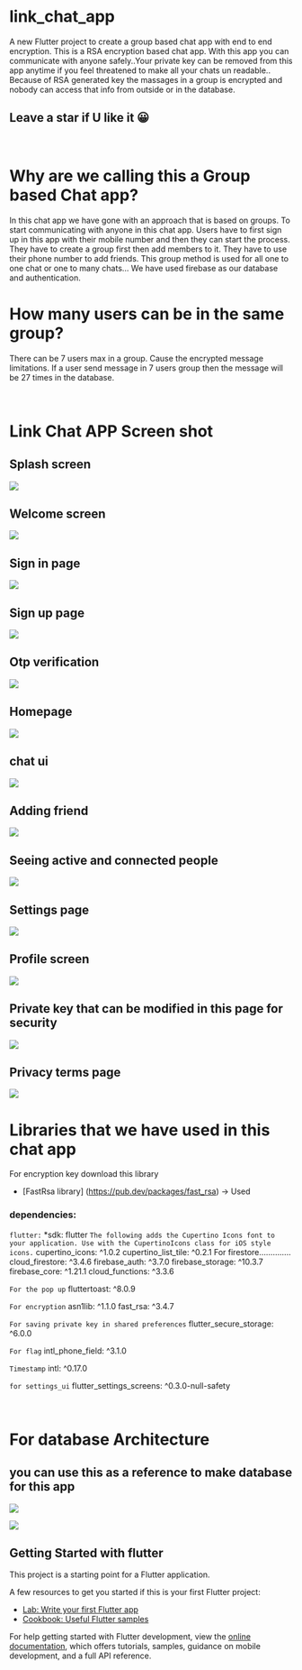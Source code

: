 # link_chat_app

A new Flutter project to create a group based chat app with end to end encryption. This is a RSA encryption based chat app.
With this app you can communicate with anyone safely..Your private key can be removed from this app anytime if you feel threatened to make all your chats un readable..
Because of RSA generated key the massages in a group is encrypted and nobody can access that info from outside or in the database.

## Leave a star if U like it 😀
<br>

# Why are we calling this a Group based Chat app?

In this chat app we have gone with an approach that is based on groups. To start communicating with anyone in this chat app. Users have to first sign up in this app with their mobile number and then they can start the process.
They have to create a group first then add members to it. They have to use their phone number to add friends.
This group method is used for all one to one chat or one to many chats…
We have used firebase as our database and authentication.

# How many users can be in the same group?

There can be  7 users max in a group. Cause  the encrypted message limitations. If a user send message in 7 users group then the message will be 27 times in the database.

<br>

# Link Chat APP Screen shot 

## Splash screen
![](screenshots/1.png)
## Welcome screen
![](screenshots/2.png)
## Sign in page
![](screenshots/3.png)
## Sign up page
![](screenshots/4.png)
## Otp verification
![](screenshots/5.png)
## Homepage
![](screenshots/6.png)
## chat ui
![](screenshots/7.png)
## Adding friend
![](screenshots/8.png)
## Seeing active and connected people
![](screenshots/9.png)
## Settings page
![](screenshots/10.png)
## Profile screen
![](screenshots/11.png)
## Private key that can be modified in this page for security
![](screenshots/12.png)
## Privacy terms page
![](screenshots/13.png)
<br>

# Libraries that we have used in this chat app 

For encryption key download this library
- [FastRsa library] (https://pub.dev/packages/fast_rsa)  → Used


### dependencies:
``flutter:``
    *sdk: flutter
``The following adds the Cupertino Icons font to your application.
Use with the CupertinoIcons class for iOS style icons.``
    cupertino_icons: ^1.0.2
    cupertino_list_tile: ^0.2.1
    For firestore…………..
    cloud_firestore: ^3.4.6
    firebase_auth: ^3.7.0
    firebase_storage: ^10.3.7
    firebase_core: ^1.21.1
    cloud_functions: ^3.3.6

``For the pop up``
    fluttertoast: ^8.0.9

``For encryption``
    asn1lib: ^1.1.0
    fast_rsa: ^3.4.7

``For saving private key in shared preferences``
    flutter_secure_storage: ^6.0.0

``For flag``
    intl_phone_field: ^3.1.0

``Timestamp``
    intl: ^0.17.0

``for settings_ui``
    flutter_settings_screens: ^0.3.0-null-safety

<br>

# For database Architecture 
## you can use this as a reference to make database for this app
![](screenshots/14.jpg)

![](screenshots/15.jpg)


## Getting Started with flutter

This project is a starting point for a Flutter application.

A few resources to get you started if this is your first Flutter project:

- [Lab: Write your first Flutter app](https://docs.flutter.dev/get-started/codelab)
- [Cookbook: Useful Flutter samples](https://docs.flutter.dev/cookbook)

For help getting started with Flutter development, view the
[online documentation](https://docs.flutter.dev/), which offers tutorials,
samples, guidance on mobile development, and a full API reference.



